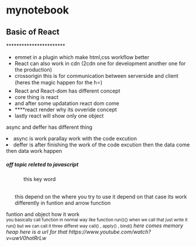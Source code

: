 # mynotebook

<h2>Basic of React </h2>
***********************
<ul>
       <li>emmet in a plugin which make html,css workflow better</li>
       <li>React can also work in cdn (2cdn one for development another one for the production)</li>
       <li>crossorigin this is for communication between serverside and client (heres the magic happen for the h⭐)</li>
       <li>React and React-dom has different concept
          <li>core thing is react </li>
          <li>and after some updatation react dom come</li>
       </li>
       <li>****react render why its ovveride concept </li> 
       <li>lastly react will show only one object</li>
</ul>       

<p>async and deffer has different thing 
       <li>async is work parallay work with the code excution </li>
       <li>deffer is after finishing the work of the code excution then the data come then data work happen </li>
</p>     

<h5>off topic releted to javascript</h5>
<ul>
       <ol>this key word</ol></br>
       <p>this depend on the where you try to use it depend on that case its work differently in funtion and arrow function</p>
</ul>
<p>
       funtion and object how it work <br/>
       <small>
       you basically call function in normal way like function run(){} when we call that just write it run() but we can call it three differet way call() , apply()        , bind()
       </small>       
       
  <i>
         here comes memory heap 
         here is a url for that
         <a>https://www.youtube.com/watch?v=uwV0hotRrLw</a>     
  </i>
<p>
       
              



       
       


